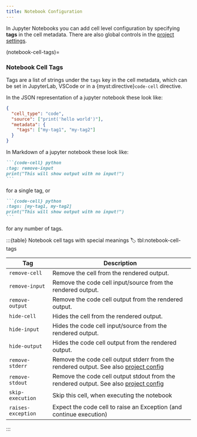 ```yaml
---
title: Notebook Configuration
---
```


In Jupyter Notebooks you can add cell level configuration by specifying **tags** in the cell metadata.
There are also global controls in the [project settings](#project-settings).

(notebook-cell-tags)=

### Notebook Cell Tags

Tags are a list of strings under the `tags` key in the cell metadata, which can be set in JupyterLab, VSCode or in a {myst:directive}`code-cell` directive.

In the JSON representation of a jupyter notebook these look like:

```json
{
  "cell_type": "code",
  "source": ["print('hello world')"],
  "metadata": {
    "tags": ["my-tag1", "my-tag2"]
  }
}
```

In Markdown of a jupyter notebook these look like:

````markdown
```{code-cell} python
:tag: remove-input
print("This will show output with no input!")
```
````

for a single tag, or

````markdown
```{code-cell} python
:tags: [my-tag1, my-tag2]
print("This will show output with no input!")
```
````

for any number of tags.

:::{table} Notebook cell tags with special meanings
:label: tbl:notebook-cell-tags

| Tag                | Description                                                                                                    |
| ------------------ | -------------------------------------------------------------------------------------------------------------- |
| `remove-cell`      | Remove the cell from the rendered output.                                                                      |
| `remove-input`     | Remove the code cell input/source from the rendered output.                                                    |
| `remove-output`    | Remove the code cell output from the rendered output.                                                          |
| `hide-cell`        | Hides the cell from the rendered output.                                                                       |
| `hide-input`       | Hides the code cell input/source from the rendered output.                                                     |
| `hide-output`      | Hides the code cell output from the rendered output.                                                           |
| `remove-stderr`    | Remove the code cell output stderr from the rendered output. See also [project config](#setting:output_stderr) |
| `remove-stdout`    | Remove the code cell output stdout from the rendered output. See also [project config](#setting:output_stdout) |
| `skip-execution`   | Skip this cell, when executing the notebook                                                                    |
| `raises-exception` | Expect the code cell to raise an Exception (and continue execution)                                            |

:::
